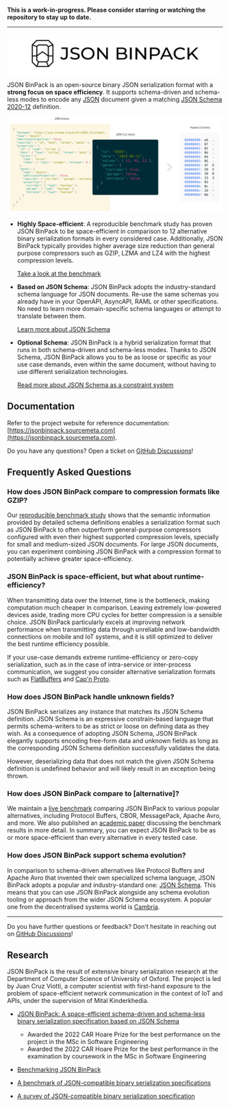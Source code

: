 **This is a work-in-progress. Please consider starring or watching the repository
to stay up to date.**

***

![JSON BinPack](./assets/banner.png)

JSON BinPack is an open-source binary JSON serialization format with a **strong
focus on space efficiency**. It supports schema-driven and schema-less modes to
encode any [JSON](https://www.json.org) document given a matching [JSON Schema
2020-12](http://json-schema.org) definition.

![](./assets/example.png)

- **Highly Space-efficient**: A reproducible benchmark study has proven JSON
  BinPack to be space-efficient in comparison to 12 alternative binary
  serialization formats in every considered case. Additionally, JSON BinPack
  typically provides higher average size reduction than general purpose
  compressors such as GZIP, LZMA and LZ4 with the highest compression levels.

    [Take a look at the benchmark](https://benchmark.sourcemeta.com)

- **Based on JSON Schema**: JSON BinPack adopts the industry-standard schema
  language for JSON documents. Re-use the same schemas you already have in your
  OpenAPI, AsyncAPI, RAML or other specifications. No need to learn more
  domain-specific schema languages or attempt to translate between them.

    [Learn more about JSON Schema](https://json-schema.org/)

- **Optional Schema**: JSON BinPack is a hybrid serialization format that runs
  in both schema-driven and schema-less modes. Thanks to JSON Schema, JSON
  BinPack allows you to be as loose or specific as your use case demands, even
  within the same document, without having to use different serialization
  technologies.

    [Read more about JSON Schema as a constraint system](https://modern-json-schema.com/json-schema-is-a-constraint-system)

Documentation
-------------

Refer to the project website for reference documentation:
[https://jsonbinpack.sourcemeta.com](https://jsonbinpack.sourcemeta.com).

Do you have any questions? Open a ticket on [GitHub
Discussions](https://github.com/sourcemeta/jsonbinpack/discussions)!

Frequently Asked Questions
--------------------------

### How does JSON BinPack compare to compression formats like GZIP?

Our [reproducible benchmark study](https://benchmark.sourcemeta.com) shows that
the semantic information provided by detailed schema definitions enables a
serialization format such as JSON BinPack to often outperform general-purpose
compressors configured with even their highest supported compression levels,
specially for small and medium-sized JSON documents. For large JSON documents,
you can experiment combining JSON BinPack with a compression format to
potentially achieve greater space-efficiency.

### JSON BinPack is space-efficient, but what about runtime-efficiency?

When transmitting data over the Internet, time is the bottleneck, making
computation much cheaper in comparison. Leaving extremely low-powered devices
aside, trading more CPU cycles for better compression is a sensible choice.
JSON BinPack particularly excels at improving network performance when
transmitting data through unreliable and low-bandwidth connections on mobile
and IoT systems, and it is still optimized to deliver the best runtime
efficiency possible.

If your use-case demands extreme runtime-efficiency or zero-copy serialization,
such as in the case of intra-service or inter-process communication, we suggest
you consider alternative serialization formats such as
[FlatBuffers](https://google.github.io/flatbuffers/) and [Cap'n
Proto](https://capnproto.org/).

### How does JSON BinPack handle unknown fields?

JSON BinPack serializes any instance that matches its JSON Schema definition.
JSON Schema is an expressive constrain-based language that permits
schema-writers to be as strict or loose on defining data as they wish. As a
consequence of adopting JSON Schema, JSON BinPack elegantly supports encoding
free-form data and unknown fields as long as the corresponding JSON Schema
definition successfully validates the data.

However, deserializing data that does not match the given JSON Schema
definition is undefined behavior and will likely result in an exception being
thrown.

### How does JSON BinPack compare to [alternative]?

We maintain a [live benchmark](https://benchmark.sourcemeta.com/) comparing
JSON BinPack to various popular alternatives, including Protocol Buffers, CBOR,
MessagePack, Apache Avro, and more. We also published an [academic
paper](https://arxiv.org/abs/2211.12799) discussing the benchmark results in
more detail. In summary, you can expect JSON BinPack to be as or more
space-efficient than every alternative in every tested case.

### How does JSON BinPack support schema evolution?

In comparison to schema-driven alternatives like Protocol Buffers and Apache
Avro that invented their own specialized schema language, JSON BinPack adopts a
popular and industry-standard one: [JSON Schema](https://json-schema.org/).
This means that you can use JSON BinPack alongside any schema evolution tooling
or approach from the wider JSON Schema ecosystem. A popular one from the
decentralised systems world is
[Cambria](https://www.inkandswitch.com/cambria/).

***

Do you have further questions or feedback? Don't hesitate in reaching out on
[GitHub
Discussions](https://github.com/sourcemeta/jsonbinpack/discussions)!

Research
--------

JSON BinPack is the result of extensive binary serialization research at the
Department of Computer Science of University of Oxford. The project is led by
Juan Cruz Viotti, a computer scientist with first-hand exposure to the problem
of space-efficient network communication in the context of IoT and APIs, under
the supervision of Mital Kinderkhedia.

- [JSON BinPack: A space-efficient schema-driven and schema-less binary
serialization specification based on JSON
Schema](https://www.jviotti.com/dissertation.pdf)

    - Awarded the 2022 CAR Hoare Prize for the best performance on the project
      in the MSc in Software Engineering
    - Awarded the 2022 CAR Hoare Prize for the best performance in the
      examination by coursework in the MSc in Software Engineering

- [Benchmarking JSON BinPack](https://arxiv.org/abs/2211.12799)
- [A benchmark of JSON-compatible binary serialization
  specifications](https://arxiv.org/abs/2201.03051)
- [A survey of JSON-compatible binary serialization
  specification](https://arxiv.org/abs/2201.02089)
